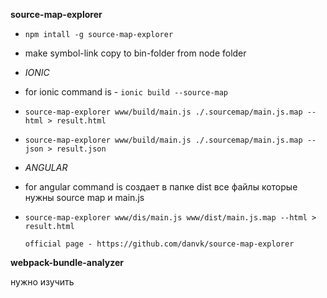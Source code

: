  **source-map-explorer**

 - `npm intall -g source-map-explorer ` 

 - make symbol-link copy to bin-folder from node folder

- _IONIC_

- for ionic command is - `ionic build --source-map`

- `source-map-explorer www/build/main.js ./.sourcemap/main.js.map --html > result.html`
- `source-map-explorer www/build/main.js ./.sourcemap/main.js.map --json > result.json`


- _ANGULAR_ 

- for angular command is  создает в папке dist все файлы которые нужны source map и main.js 

- `source-map-explorer www/dis/main.js www/dist/main.js.map --html > result.html`

      official page - https://github.com/danvk/source-map-explorer


 **webpack-bundle-analyzer**
 
 нужно изучить
